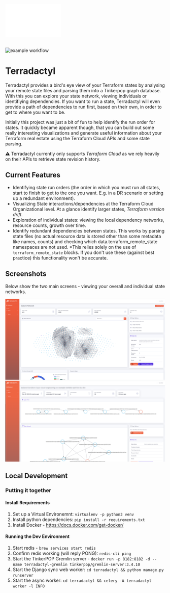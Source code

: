<br/>
<img src="terradactyl/cartographer/static/img/terradactyl-logo.svg" width=175em></img>
<br/>
<br/>

![example workflow](https://github.com/jamian/terradactyl/actions/workflows/bandit.yml/badge.svg)

<h1>Terradactyl</h1>

Terradactyl provides a bird's eye view of your Terraform states by analysing your remote state files and parsing them into a Tinkerpop graph database. With this you can explore your state network, viewing individuals or identifiying dependencies. If you want to run a state, Terradactyl will even provide a path of dependencies to run first, based on their own, in order to get to where you want to be.

Initially this project was just a bit of fun to help identify the run order for states. It quickly became apparent though, that you can build out some really interesting visualizations and generate useful information about your Terraform real estate using the Terraform Cloud APIs and some state parsing.

:warning: Terradactyl currently only supports *Terraform Cloud* as we rely heavily on their APIs to retrieve state revision history.

## Current Features
* Identifying state run orders (the order in which you must run all states, start to finish to get to the one you want. E.g. in a DR scenario or setting up a redundant environment).
* Visualizing State interactions/dependencies at the Terraform Cloud Organizational level. At a glance identify larger states, _Terraform version drift_.
* Exploration of individual states: viewing the local dependency networks, resource counts, growth over time.
* Identify redundant dependencies between states. This works by parsing state files (no actual resource data is stored other than some metadata like names, counts) and checking which data.terraform_remote_state namespaces are not used. *This relies solely on the use of `terraform_remote_state` blocks. If you don't use these (against best practice) this functionality won't be accurate.

## Screenshots
Below show the two main screens - viewing your overall and individual state networks.

![Explore States](docs/images/screenshot-explore-states.png)
![View State](docs/images/screenshot-view-state.png)

## Local Development
### Putting it together
#### Install Requirements
1. Set up a Virtual Environemnt: `virtualenv -p python3 venv`
2. Install python dependencies: `pip install -r requirements.txt`
3. Install Docker - https://docs.docker.com/get-docker/
#### Running the Dev Environment
1. Start redis - `brew services start redis`
2. Confirm redis working (will reply PONG): `redis-cli ping`
3. Start the TinkerPOP Gremlin server - `docker run -p 8182:8182 -d --name terradactyl-gremlin tinkerpop/gremlin-server:3.4.10`
3. Start the Django sync web worker: `cd terradactyl && python manage.py runserver`
4. Start the async worker: `cd terradactyl && celery -A terradactyl worker -l INFO`
